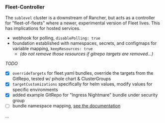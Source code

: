 ### Fleet-Controller

The `sublevel` cluster is a downstream of Rancher, but acts as a controller for "fleet-of-fleets" where a newer, experimental version of Fleet lives. This has implications for hosted services.

* webhook for polling, `disablePolling: true`
* foundation established with namespaces, secrets, and configmaps for variable mapping, `keepResources: true` 
  * _(do not remove those resources if gitrepo targets are removed...)_

_TODO_
- [x] `overrideTargets` for fleet.yaml bundles, override the targets from the GitRepo, tested w/ pihole chart & ClusterGroups
- [x] `targetCustomizations` specifically for helm values, modify values for specific environments
- [x] added example GitRepo for "Ingress Nightmare" bundle under security group
- [ ] bundle namespace mapping, [see the documentation](https://fleet.rancher.io/namespaces#cross-namespace-deployments)

...
